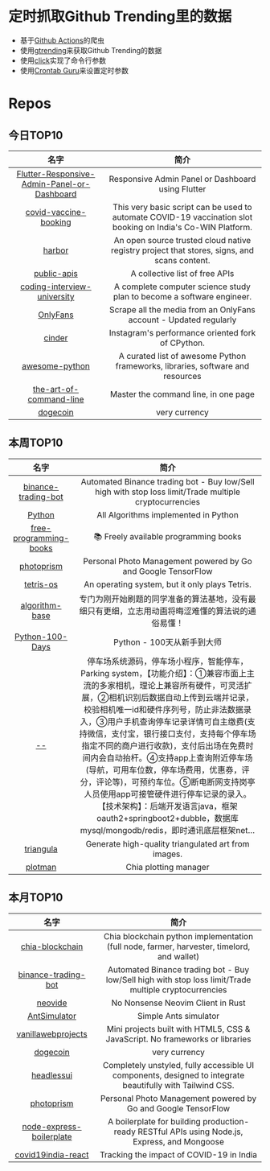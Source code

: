 # 定时抓取Github Trending里的数据
* 基于[Github Actions](https://docs.github.com/en/actions)的爬虫
* 使用[gtrending](https://github.com/hedythedev/gtrending)来获取Github Trending的数据
* 使用[click](https://github.com/pallets/click)实现了命令行参数
* 使用[Crontab Guru](https://crontab.guru/)来设置定时参数

# Repos
## 今日TOP10 
<!-- START OF DAILY_TOP10_REPOS -->
| 名字 | 简介 |
| :----: | :----: |
| [Flutter-Responsive-Admin-Panel-or-Dashboard](https://github.com/abuanwar072/Flutter-Responsive-Admin-Panel-or-Dashboard) | Responsive Admin Panel or Dashboard using Flutter |
| [covid-vaccine-booking](https://github.com/pallupz/covid-vaccine-booking) | This very basic script can be used to automate COVID-19 vaccination slot booking on India's Co-WIN Platform. |
| [harbor](https://github.com/goharbor/harbor) | An open source trusted cloud native registry project that stores, signs, and scans content. |
| [public-apis](https://github.com/public-apis/public-apis) | A collective list of free APIs |
| [coding-interview-university](https://github.com/jwasham/coding-interview-university) | A complete computer science study plan to become a software engineer. |
| [OnlyFans](https://github.com/DIGITALCRIMINAL/OnlyFans) | Scrape all the media from an OnlyFans account - Updated regularly |
| [cinder](https://github.com/facebookincubator/cinder) | Instagram's performance oriented fork of CPython. |
| [awesome-python](https://github.com/vinta/awesome-python) | A curated list of awesome Python frameworks, libraries, software and resources |
| [the-art-of-command-line](https://github.com/jlevy/the-art-of-command-line) | Master the command line, in one page |
| [dogecoin](https://github.com/dogecoin/dogecoin) | very currency |
<!-- END OF DAILY_TOP10_REPOS -->

## 本周TOP10
<!-- START OF WEEKLY_TOP10_REPOS -->
| 名字 | 简介 |
| :----: | :----: |
| [binance-trading-bot](https://github.com/chrisleekr/binance-trading-bot) | Automated Binance trading bot - Buy low/Sell high with stop loss limit/Trade multiple cryptocurrencies |
| [Python](https://github.com/TheAlgorithms/Python) | All Algorithms implemented in Python |
| [free-programming-books](https://github.com/EbookFoundation/free-programming-books) | 📚 Freely available programming books |
| [photoprism](https://github.com/photoprism/photoprism) | Personal Photo Management powered by Go and Google TensorFlow |
| [tetris-os](https://github.com/jdah/tetris-os) | An operating system, but it only plays Tetris. |
| [algorithm-base](https://github.com/chefyuan/algorithm-base) | 专门为刚开始刷题的同学准备的算法基地，没有最细只有更细，立志用动画将晦涩难懂的算法说的通俗易懂！ |
| [Python-100-Days](https://github.com/jackfrued/Python-100-Days) | Python - 100天从新手到大师 |
| [--](https://github.com/981011512/--) | 停车场系统源码，停车场小程序，智能停车，Parking system，【功能介绍】：①兼容市面上主流的多家相机，理论上兼容所有硬件，可灵活扩展，②相机识别后数据自动上传到云端并记录，校验相机唯一id和硬件序列号，防止非法数据录入，③用户手机查询停车记录详情可自主缴费(支持微信，支付宝，银行接口支付，支持每个停车场指定不同的商户进行收款)，支付后出场在免费时间内会自动抬杆。④支持app上查询附近停车场(导航，可用车位数，停车场费用，优惠券，评分，评论等)，可预约车位。⑤断电断网支持岗亭人员使用app可接管硬件进行停车记录的录入。 【技术架构】：后端开发语言java，框架oauth2+springboot2+dubble，数据库mysql/mongodb/redis，即时通讯底层框架net… |
| [triangula](https://github.com/RH12503/triangula) | Generate high-quality triangulated art from images. |
| [plotman](https://github.com/ericaltendorf/plotman) | Chia plotting manager |
<!-- END OF WEEKLY_TOP10_REPOS -->

## 本月TOP10
<!-- START OF MONTHLY_TOP10_REPOS -->
| 名字 | 简介 |
| :----: | :----: |
| [chia-blockchain](https://github.com/Chia-Network/chia-blockchain) | Chia blockchain python implementation (full node, farmer, harvester, timelord, and wallet) |
| [binance-trading-bot](https://github.com/chrisleekr/binance-trading-bot) | Automated Binance trading bot - Buy low/Sell high with stop loss limit/Trade multiple cryptocurrencies |
| [neovide](https://github.com/Kethku/neovide) | No Nonsense Neovim Client in Rust |
| [AntSimulator](https://github.com/johnBuffer/AntSimulator) | Simple Ants simulator |
| [vanillawebprojects](https://github.com/bradtraversy/vanillawebprojects) | Mini projects built with HTML5, CSS & JavaScript. No frameworks or libraries |
| [dogecoin](https://github.com/dogecoin/dogecoin) | very currency |
| [headlessui](https://github.com/tailwindlabs/headlessui) | Completely unstyled, fully accessible UI components, designed to integrate beautifully with Tailwind CSS. |
| [photoprism](https://github.com/photoprism/photoprism) | Personal Photo Management powered by Go and Google TensorFlow |
| [node-express-boilerplate](https://github.com/hagopj13/node-express-boilerplate) | A boilerplate for building production-ready RESTful APIs using Node.js, Express, and Mongoose |
| [covid19india-react](https://github.com/covid19india/covid19india-react) | Tracking the impact of COVID-19 in India |
<!-- END OF MONTHLY_TOP10_REPOS -->
